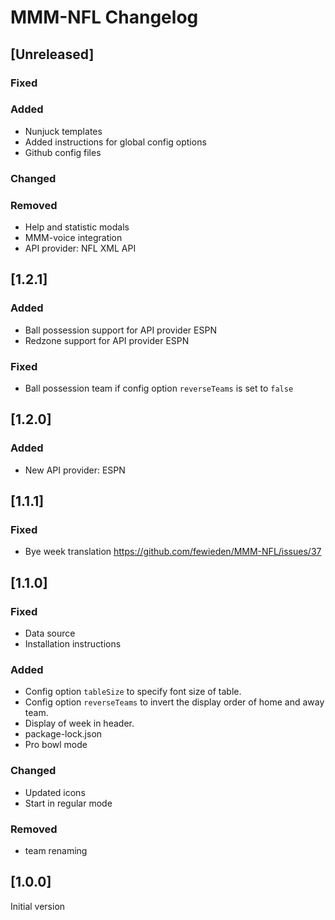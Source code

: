 # MMM-NFL Changelog

## [Unreleased]

### Fixed

### Added

* Nunjuck templates
* Added instructions for global config options
* Github config files

### Changed

### Removed

* Help and statistic modals
* MMM-voice integration
* API provider: NFL XML API

## [1.2.1]

### Added

* Ball possession support for API provider ESPN
* Redzone support for API provider ESPN

### Fixed

* Ball possession team if config option `reverseTeams` is set to `false`

## [1.2.0]

### Added

* New API provider: ESPN

## [1.1.1]

### Fixed

* Bye week translation https://github.com/fewieden/MMM-NFL/issues/37

## [1.1.0]

### Fixed

* Data source
* Installation instructions

### Added

* Config option `tableSize` to specify font size of table.
* Config option `reverseTeams` to invert the display order of home and away team.
* Display of week in header.
* package-lock.json
* Pro bowl mode

### Changed

* Updated icons
* Start in regular mode

### Removed

* team renaming

## [1.0.0]

Initial version
